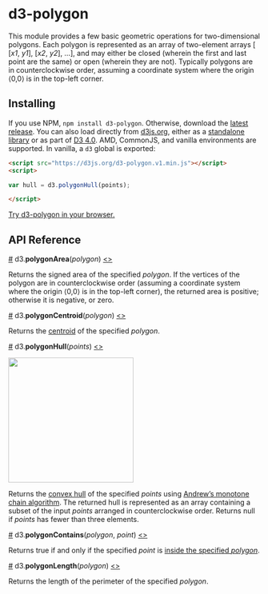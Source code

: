 # d3-polygon

This module provides a few basic geometric operations for two-dimensional polygons. Each polygon is represented as an array of two-element arrays [​[<i>x1</i>, <i>y1</i>], [<i>x2</i>, <i>y2</i>], …], and may either be closed (wherein the first and last point are the same) or open (wherein they are not). Typically polygons are in counterclockwise order, assuming a coordinate system where the origin ⟨0,0⟩ is in the top-left corner.

## Installing

If you use NPM, `npm install d3-polygon`. Otherwise, download the [latest release](https://github.com/d3/d3-polygon/releases/latest). You can also load directly from [d3js.org](https://d3js.org), either as a [standalone library](https://d3js.org/d3-polygon.v1.min.js) or as part of [D3 4.0](https://github.com/d3/d3). AMD, CommonJS, and vanilla environments are supported. In vanilla, a `d3` global is exported:

```html
<script src="https://d3js.org/d3-polygon.v1.min.js"></script>
<script>

var hull = d3.polygonHull(points);

</script>
```

[Try d3-polygon in your browser.](https://tonicdev.com/npm/d3-polygon)

## API Reference

<a href="#polygonArea" name="polygonArea">#</a> d3.<b>polygonArea</b>(<i>polygon</i>) [<>](https://github.com/d3/d3-polygon/blob/master/src/area.js#L1 "Source Code")

Returns the signed area of the specified *polygon*. If the vertices of the polygon are in counterclockwise order (assuming a coordinate system where the origin ⟨0,0⟩ is in the top-left corner), the returned area is positive; otherwise it is negative, or zero.

<a href="#polygonCentroid" name="polygonCentroid">#</a> d3.<b>polygonCentroid</b>(<i>polygon</i>) [<>](https://github.com/d3/d3-polygon/blob/master/src/centroid.js#L1 "Source Code")

Returns the [centroid](https://en.wikipedia.org/wiki/Centroid) of the specified *polygon*.

<a href="#polygonHull" name="polygonHull">#</a> d3.<b>polygonHull</b>(<i>points</i>) [<>](https://github.com/d3/d3-polygon/blob/master/src/hull.js#L23 "Source Code")

<a href="http://bl.ocks.org/mbostock/6f14f7b7f267a85f7cdc"><img src="https://raw.githubusercontent.com/d3/d3-polygon/master/img/hull.png" width="250" height="250"></a>

Returns the [convex hull](https://en.wikipedia.org/wiki/Convex_hull) of the specified *points* using [Andrew’s monotone chain algorithm](http://en.wikibooks.org/wiki/Algorithm_Implementation/Geometry/Convex_hull/Monotone_chain). The returned hull is represented as an array containing a subset of the input *points* arranged in counterclockwise order. Returns null if *points* has fewer than three elements.

<a href="#polygonContains" name="polygonContains">#</a> d3.<b>polygonContains</b>(<i>polygon</i>, <i>point</i>) [<>](https://github.com/d3/d3-polygon/blob/master/src/contains.js#L1 "Source Code")

Returns true if and only if the specified *point* is [inside the specified *polygon*](https://www.ecse.rpi.edu/Homepages/wrf/Research/Short_Notes/pnpoly.html).

<a href="#polygonLength" name="polygonLength">#</a> d3.<b>polygonLength</b>(<i>polygon</i>) [<>](https://github.com/d3/d3-polygon/blob/master/src/length.js#L1 "Source Code")

Returns the length of the perimeter of the specified *polygon*.
